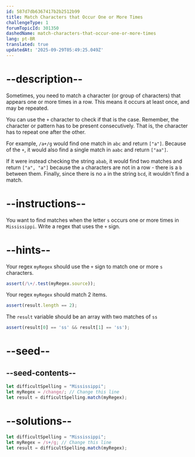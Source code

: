 ```yaml
---
id: 587d7db6367417b2b2512b99
title: Match Characters that Occur One or More Times
challengeType: 1
forumTopicId: 301350
dashedName: match-characters-that-occur-one-or-more-times
lang: pt-BR
translated: true
updatedAt: '2025-09-29T05:49:25.049Z'
---
```


# --description--

Sometimes, you need to match a character (or group of characters) that appears one or more times in a row. This means it occurs at least once, and may be repeated.

You can use the `+` character to check if that is the case. Remember, the character or pattern has to be present consecutively. That is, the character has to repeat one after the other.

For example, `/a+/g` would find one match in `abc` and return `["a"]`. Because of the `+`, it would also find a single match in `aabc` and return `["aa"]`.

If it were instead checking the string `abab`, it would find two matches and return `["a", "a"]` because the `a` characters are not in a row - there is a `b` between them. Finally, since there is no `a` in the string `bcd`, it wouldn't find a match.

# --instructions--

You want to find matches when the letter `s` occurs one or more times in `Mississippi`. Write a regex that uses the `+` sign.

# --hints--

Your regex `myRegex` should use the `+` sign to match one or more `s` characters.

```js
assert(/\+/.test(myRegex.source));
```

Your regex `myRegex` should match 2 items.

```js
assert(result.length == 2);
```

The `result` variable should be an array with two matches of `ss`

```js
assert(result[0] == 'ss' && result[1] == 'ss');
```

# --seed--

## --seed-contents--

```js
let difficultSpelling = "Mississippi";
let myRegex = /change/; // Change this line
let result = difficultSpelling.match(myRegex);
```

# --solutions--

```js
let difficultSpelling = "Mississippi";
let myRegex = /s+/g; // Change this line
let result = difficultSpelling.match(myRegex);
```
